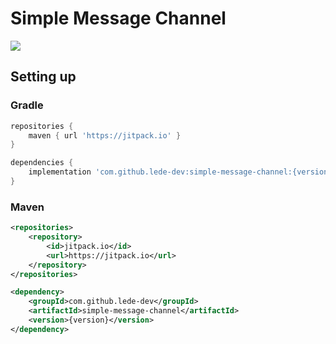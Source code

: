 # Simple Message Channel

[![](https://jitpack.io/v/lede-dev/simple-message-channel.svg)](https://jitpack.io/#lede-dev/simple-message-channel)


## Setting up

### Gradle

```groovy
repositories {
    maven { url 'https://jitpack.io' }
}
```
```groovy
dependencies {
    implementation 'com.github.lede-dev:simple-message-channel:{version}'
}
```

### Maven
```xml
<repositories>
    <repository>
        <id>jitpack.io</id>
        <url>https://jitpack.io</url>
    </repository>
</repositories>
```
```xml
<dependency>
    <groupId>com.github.lede-dev</groupId>
    <artifactId>simple-message-channel</artifactId>
    <version>{version}</version>
</dependency>
```
